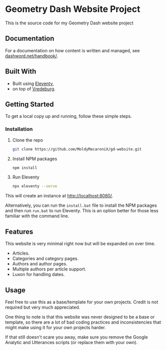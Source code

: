 # Geometry Dash Website Project

This is the source code for my Geometry Dash website project

## Documentation

For a documentation on how content is written and managed, see [dashword.net/handbook/](https://www.dashword.net/handbook/).

## Built With

* Built using [Eleventy](https://www.11ty.dev/),
* on top of [Vredeburg](https://github.com/dafiulh/vredeburg).

## Getting Started

To get a local copy up and running, follow these simple steps.

### Installation

1. Clone the repo
    ```sh
    git clone https://github.com/MoldyMacaroniX/gd-website.git
    ```
2. Install NPM packages
   ```sh
   npm install
   ```
3. Run Eleventy
   ```sh
   npx eleventy --serve
   ```
This will create an instance at [http://localhost:8080/](http://localhost:8080/).

Alternatively, you can run the `install.bat` file to install the NPM packages and then run `run.bat` to run Eleventy. This is an option better for those less familiar with the command line.

## Features

This website is very minimal right now but will be expanded on over time.

* Articles.
* Categories and category pages.
* Authors and author pages.
* Multiple authors per article support.
* Luxon for handling dates.

## Usage

Feel free to use this as a base/template for your own projects. Credit is not required but very much appreciated.

One thing to note is that this website was never designed to be a base or template, so there are a lot of bad coding practices and inconsistencies that might make using it for your own projects harder.

If that still doesn't scare you away, make sure you remove the Google Analytic and Utterances scripts (or replace them with your own).